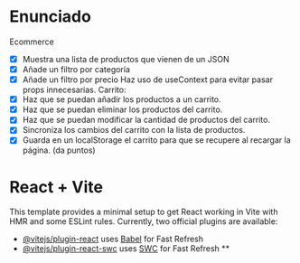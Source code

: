 # Enunciado
Ecommerce
- [x] Muestra una lista de productos que vienen de un JSON
- [x] Añade un filtro por categoría
- [x] Añade un filtro por precio
Haz uso de useContext para evitar pasar props innecesarias.
Carrito:
- [x] Haz que se puedan añadir los productos a un carrito.
- [x] Haz que se puedan eliminar los productos del carrito.
- [x] Haz que se puedan modificar la cantidad de productos del carrito.
- [x] Sincroniza los cambios del carrito con la lista de productos.
- [x] Guarda en un localStorage el carrito para que se recupere al recargar la página. (da puntos)

# React + Vite
This template provides a minimal setup to get React working in Vite with HMR and some ESLint rules.
Currently, two official plugins are available:
- [@vitejs/plugin-react](https://github.com/vitejs/vite-plugin-react/blob/main/packages/plugin-react/README.md) uses [Babel](https://babeljs.io/) for Fast Refresh
- [@vitejs/plugin-react-swc](https://github.com/vitejs/vite-plugin-react-swc) uses [SWC](https://swc.rs/) for Fast Refresh
**